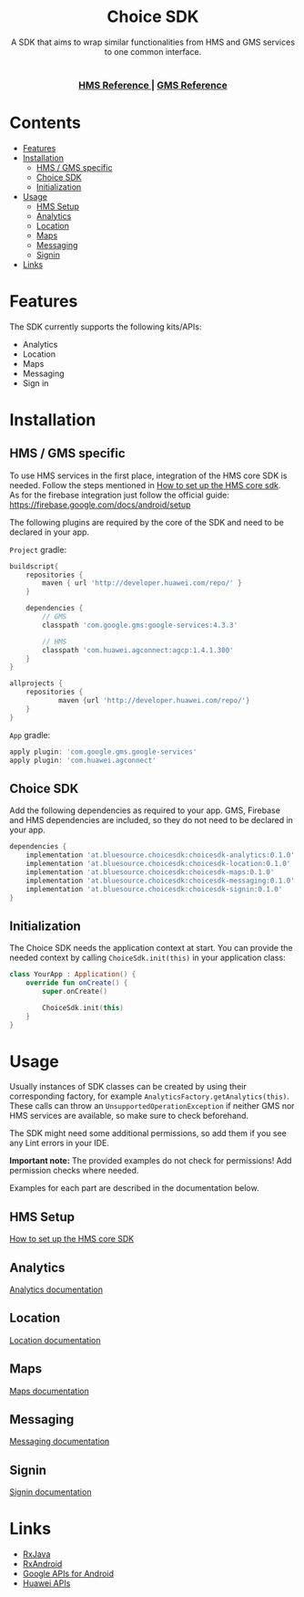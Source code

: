 <div align="center"><h1 align="center">Choice SDK</h1></div>

<div align="center">
  A SDK that aims to wrap similar functionalities from HMS and GMS services to one common interface.
</div>

<br />

<div align="center">
  <h3>
    <a href="https://developer.huawei.com/consumer/en/doc/10123">
      HMS Reference
    </a>
    <span> | </span>
    <a href="https://developers.google.com/android">
      GMS Reference
    </a>
<!--
    <span> | </span>
    <a href="https://gitlab.bluesource.at/bs_projects/huawei/choicesdk/android/-/tree/master/ChoiceSDK/choicesdk-app">
      Sample app
    </a>
-->
  </h3>
</div>

# Contents
- [Features](#features)
- [Installation](#installation)
  - [HMS / GMS specific](#hms-gms-specific)
  - [Choice SDK](#choice-sdk-1)
  - [Initialization](#initialization)
- [Usage](#usage)
  - [HMS Setup](#hms-setup)
  - [Analytics](#analytics)
  - [Location](#location)
  - [Maps](#maps)
  - [Messaging](#messaging)
  - [Signin](#signin)
- [Links](#links)

# Features
The SDK currently supports the following kits/APIs:
- Analytics
- Location
- Maps
- Messaging
- Sign in

# Installation

## HMS / GMS specific
To use HMS services in the first place, integration of the HMS core SDK is needed. Follow the steps mentioned in [How to set up the HMS core sdk](./documentation/hmscoresdksetup.md).   
As for the firebase integration just follow the official guide: https://firebase.google.com/docs/android/setup

The following plugins are required by the core of the SDK and need to be declared in your app.

`Project` gradle:
```gradle
buildscript{
    repositories {
        maven { url 'http://developer.huawei.com/repo/' }
    }

    dependencies {
        // GMS
        classpath 'com.google.gms:google-services:4.3.3'

        // HMS
        classpath 'com.huawei.agconnect:agcp:1.4.1.300'
    }
}

allprojects {
    repositories {
            maven {url 'http://developer.huawei.com/repo/'}
    }
}
```

`App` gradle:
```gradle
apply plugin: 'com.google.gms.google-services'
apply plugin: 'com.huawei.agconnect'
```

## Choice SDK
Add the following dependencies as required to your app. GMS, Firebase and HMS dependencies are included, so they do not need to be declared in your app.
```gradle
dependencies {
    implementation 'at.bluesource.choicesdk:choicesdk-analytics:0.1.0'
    implementation 'at.bluesource.choicesdk:choicesdk-location:0.1.0'
    implementation 'at.bluesource.choicesdk:choicesdk-maps:0.1.0'
    implementation 'at.bluesource.choicesdk:choicesdk-messaging:0.1.0'
    implementation 'at.bluesource.choicesdk:choicesdk-signin:0.1.0'
}
```

## Initialization
The Choice SDK needs the application context at start. You can provide the needed context by calling `ChoiceSdk.init(this)` in your application class:
```kotlin
class YourApp : Application() {
    override fun onCreate() {
        super.onCreate()

        ChoiceSdk.init(this)
    }
}
```

# Usage
Usually instances of SDK classes can be created by using their corresponding factory, for example `AnalyticsFactory.getAnalytics(this)`. These calls can throw an `UnsupportedOperationException` if neither GMS nor HMS services are available, so make sure to check beforehand.

The SDK might need some additional permissions, so add them if you see any Lint errors in your IDE.

**Important note:** The provided examples do not check for permissions! Add permission checks where needed.

Examples for each part are described in the documentation below.

## HMS Setup
[How to set up the HMS core SDK](./documentation/hmscoresdksetup.md)

## Analytics
[Analytics documentation](./documentation/analytics.md)

## Location
[Location documentation](./documentation/location.md)

## Maps
[Maps documentation](./documentation/map.md)

## Messaging
[Messaging documentation](./documentation/messaging.md)

## Signin
[Signin documentation](./documentation/signin.md)

# Links
- [RxJava](https://github.com/ReactiveX/RxJava)
- [RxAndroid](https://github.com/ReactiveX/RxAndroid)
- [Google APIs for Android](https://developers.google.com/android)
- [Huawei APIs](https://developer.huawei.com/consumer/en/hms)

